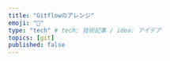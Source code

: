 ```yaml
---
title: "Gitflowのアレンジ"
emoji: "🦝"
type: "tech" # tech: 技術記事 / idea: アイデア
topics: [git]
published: false
---
```

